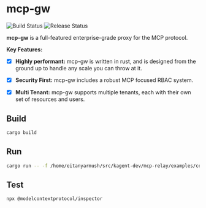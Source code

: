 # mcp-gw

![Build Status](https://github.com/mcp-gw/mcp-gw/actions/workflows/pull_request.yml/badge.svg?branch=main)
![Release Status](https://github.com/4t145/rmcp/actions/workflows/release.yml/badge.svg)

**mcp-gw** is a full-featured enterprise-grade proxy for the MCP protocol.

**Key Features:**

- [x] **Highly performant:** mcp-gw is written in rust, and is designed from the ground up to handle any scale you can throw at it.
- [x] **Security First:** mcp-gw includes a robust MCP focused RBAC system.
- [x] **Multi Tenant:** mcp-gw supports multiple tenants, each with their own set of resources and users.


## Build

```bash
cargo build
```

## Run

```bash
cargo run -- -f /home/eitanyarmush/src/kagent-dev/mcp-relay/examples/config/static.json
```

## Test

```bash
npx @modelcontextprotocol/inspector
```
